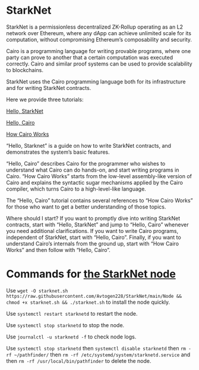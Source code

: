 # StarkNet
StarkNet is a permissionless decentralized ZK-Rollup operating as an L2 network over Ethereum, where any dApp can achieve unlimited scale for its computation, without compromising Ethereum’s composability and security.

Cairo is a programming language for writing provable programs, where one party can prove to another that a certain computation was executed correctly. Cairo and similar proof systems can be used to provide scalability to blockchains.

StarkNet uses the Cairo programming language both for its infrastructure and for writing StarkNet contracts.

Here we provide three tutorials:

[Hello, StarkNet](https://starknet.io/docs/hello_starknet/index.html#hello-starknet)

[Hello, Cairo](https://starknet.io/docs/hello_cairo/index.html#hello-cairo)

[How Cairo Works](https://starknet.io/docs/how_cairo_works/index.html#how-cairo-works)

“Hello, Starknet” is a guide on how to write StarkNet contracts, and demonstrates the system’s basic features.

“Hello, Cairo” describes Cairo for the programmer who wishes to understand what Cairo can do hands-on, and start writing programs in Cairo. “How Cairo Works” starts from the low-level assembly-like version of Cairo and explains the syntactic sugar mechanisms applied by the Cairo compiler, which turns Cairo to a high-level-like language.

The “Hello, Cairo” tutorial contains several references to “How Cairo Works” for those who want to get a better understanding of those topics.

Where should I start? If you want to promptly dive into writing StarkNet contracts, start with “Hello, StarkNet” and jump to “Hello, Cairo” whenever you need additional clarifications. If you want to write Cairo programs, independent of StarkNet, start with “Hello, Cairo”. Finally, if you want to understand Cairo’s internals from the ground up, start with “How Cairo Works” and then follow with “Hello, Cairo”.

# Commands for [the StarkNet node](https://github.com/Avtogen228/StarkNet/blob/main/Node)

Use `wget -O starknet.sh https://raw.githubusercontent.com/Avtogen228/StarkNet/main/Node && chmod +x starknet.sh && ./starknet.sh` to install the node quickly.

Use `systemctl restart starknetd` to restart the node.

Use `systemctl stop starknetd` to stop the node.

Use `journalctl -u starknetd -f` to check node logs.

Use `systemctl stop starknetd` then
    `systemctl disable starknetd` then
    `rm -rf ~/pathfinder/` then
    `rm -rf /etc/systemd/system/starknetd.service` and then
    `rm -rf /usr/local/bin/pathfinder` to delete the node.
